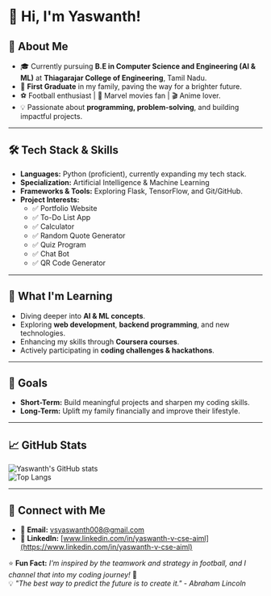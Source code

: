 # 👋 Hi, I'm Yaswanth!  

## 🌟 About Me  
- 🎓 Currently pursuing **B.E in Computer Science and Engineering (AI & ML)** at **Thiagarajar College of Engineering**, Tamil Nadu.  
- 🏅 **First Graduate** in my family, paving the way for a brighter future.  
- ⚽ Football enthusiast | 🎥 Marvel movies fan | 🎬 Anime lover.  
- 💡 Passionate about **programming, problem-solving**, and building impactful projects.  

---

## 🛠️ Tech Stack & Skills  
- **Languages:** Python (proficient), currently expanding my tech stack.  
- **Specialization:** Artificial Intelligence & Machine Learning  
- **Frameworks & Tools:** Exploring Flask, TensorFlow, and Git/GitHub.  
- **Project Interests:**  
  - ✅ Portfolio Website  
  - ✅ To-Do List App  
  - ✅ Calculator  
  - ✅ Random Quote Generator  
  - ✅ Quiz Program  
  - ✅ Chat Bot  
  - ✅ QR Code Generator  

---

## 🌱 What I'm Learning  
- Diving deeper into **AI & ML concepts**.  
- Exploring **web development**, **backend programming**, and new technologies.  
- Enhancing my skills through **Coursera courses**.  
- Actively participating in **coding challenges & hackathons**.  

---

## 🎯 Goals  
- **Short-Term:** Build meaningful projects and sharpen my coding skills.  
- **Long-Term:** Uplift my family financially and improve their lifestyle.  

---

## 📈 GitHub Stats  
![Yaswanth's GitHub stats](https://github-readme-stats.vercel.app/api?username=Yaswanth876&show_icons=true&theme=radical)  
![Top Langs](https://github-readme-stats.vercel.app/api/top-langs/?username=Yaswanth876&layout=compact&theme=radical)  

---

## 🤝 Connect with Me  
- 💌 **Email:** [vsyaswanth008@gmail.com](mailto:vsyaswanth008@gmail.com)  
- 💼 **LinkedIn:** [www.linkedin.com/in/yaswanth-v-cse-aiml](https://www.linkedin.com/in/yaswanth-v-cse-aiml)  

⭐ **Fun Fact:** *I'm inspired by the teamwork and strategy in football, and I channel that into my coding journey!* 🚀  
💡 *"The best way to predict the future is to create it." - Abraham Lincoln*  
